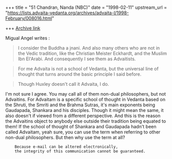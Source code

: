 +++
title = "51 Chandran, Nanda (NBC)"
date = "1998-02-11"
upstream_url = "https://lists.advaita-vedanta.org/archives/advaita-l/1998-February/008016.html"

+++
[Archive link](https://lists.advaita-vedanta.org/archives/advaita-l/1998-February/008016.html)

Migual Angel writes :
>I consider the Buddha a jnani. And also many others who are not in the
>Vedic tradition, like the Christian Meister Eckhardt, and the Muslim
Ibn
>El'Arabi. And consequently I see them as Advaitists.

>For me Advaita is not a school of Vedanta, but the universal line of
thought
>that turns around the basic principle I said before.

>Though Huxley doesn't call it Advaita, I do.

I'm not sure I agree. You may call all of them non-dual philosophers,
but not Advaitins. For Advaitam is a specific school of thought in
Vedanta based on the Shruti, the Smriti and the Brahma Sutras, it's main
exponents being Gaudapada, Shankara and his disciples. Though it might
mean the same, it also doesn't if viewed from a different perspective.
And this is the reason the Advaitins object to anybody else outside
their tradition being equated to them!
If the school of thought of Shankara and Gaudapada hadn't been called
Advaitam, yeah sure, you can use the term when referring to other
non-dual philosophers. But then why use the term at all?

        Because e-mail can be altered electronically,
        the integrity of this communication cannot be guaranteed.

